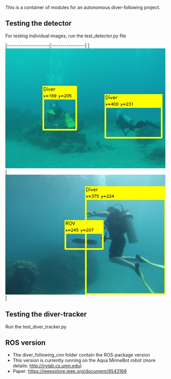 This is a container of modules for an autonomous diver-following project. 
  

## Testing the detector
For testing individual images, run the test_detector.py file

|:--------------------|:----------------|
| ![inferent_result](./test_data/res/7.jpg)     | ![mb-model-macbook](./test_data/res/1.jpg) |

## Testing the diver-tracker
Run the test_diver_tracker.py 


## ROS version
- The diver_following_cnn folder contain the ROS-package version 
- This version is currently running on the Aqua MinneBot robot (more details: http://irvlab.cs.umn.edu)
- Paper:  https://ieeexplore.ieee.org/document/8543168

